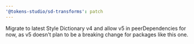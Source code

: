 ```yaml
---
'@tokens-studio/sd-transforms': patch
---
```


Migrate to latest Style Dictionary v4 and allow v5 in peerDependencies for now, as v5 doesn't plan to be a breaking change for packages like this one.
